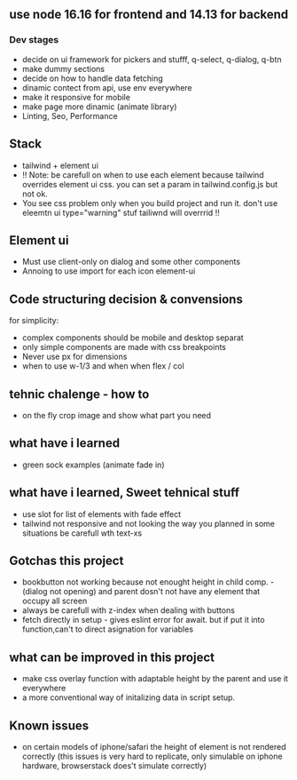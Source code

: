 ## use node 16.16 for frontend and 14.13 for backend
### Dev stages
- decide on ui framework for pickers and stufff, q-select, q-dialog, q-btn
- make dummy sections
- decide on how to handle data fetching
- dinamic contect from api, use env everywhere 
- make it responsive for mobile
- make page more dinamic (animate library)
- Linting, Seo, Performance

## Stack
- tailwind + element ui 
- !! Note: be carefull on when to use each element because tailwind overrides element ui css. you can set a param in tailwind.config.js but not ok.
- You see css problem only when you build project and run it.
    don't use eleemtn ui type="warning" stuf tailiwnd will overrrid !!

## Element ui 
- Must use client-only on dialog and some other components
- Annoing to use import for each icon element-ui 


## Code structuring decision & convensions
for simplicity:
- complex components should be mobile and desktop separat
- only simple components are made with css breakpoints 
- Never use px for dimensions
- when to use w-1/3 and when when flex / col

## tehnic chalenge - how to
- on the fly crop image and show what part you need

## what have i learned
- green sock examples (animate fade in)

## what have i learned, Sweet tehnical stuff
- use slot for list of elements with fade effect
- tailwind not responsive and not looking the way you planned in some situations be carefull wth text-xs

## Gotchas this project
- bookbutton not working because not enought height in child comp. - (dialog not opening) and parent dosn't not have any element that occupy all screen
- always be carefull with z-index when dealing with buttons
- fetch directly in setup - gives eslint error for await. but if put it into function,can't to direct asignation for variables

## what can be improved in this project
- make css overlay function with adaptable height by the parent and use it everywhere
- a more conventional way of initalizing data in script setup.

## Known issues
- on certain models of iphone/safari the height of element is not rendered correctly (this issues is very hard to replicate, only simulable on iphone hardware, browserstack does't simulate correctly)
